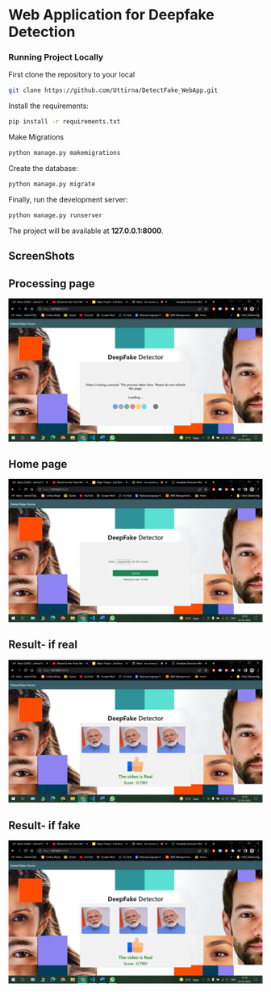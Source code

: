 # Web Application for Deepfake Detection

### Running Project Locally 
First clone the repository to your local
```bash
git clone https://github.com/Uttirna/DetectFake_WebApp.git
```
Install the requirements:

```bash
pip install -r requirements.txt
```

Make Migrations

```bash
python manage.py makemigrations
```

Create the database:

```bash
python manage.py migrate
```
Finally, run the development server:

```bash
python manage.py runserver
```
The project will be available at **127.0.0.1:8000**.

## ScreenShots  
Processing page
---
![](Screenshots/homepage.png)

Home page
---
![](Screenshots/intermediate.png)

Result- if real 
---
![](Screenshots/Result_Real.png)

Result- if fake
---
![](Screenshots/Result_Real.png)

